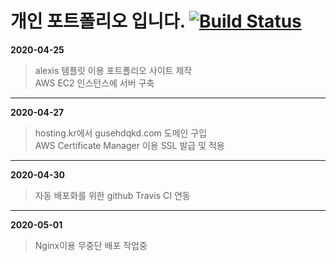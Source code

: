# 개인 포트폴리오 입니다. [![Build Status](https://travis-ci.org/Gunggo/profile.svg?branch=master)](https://travis-ci.org/Gunggo/profile)

**2020-04-25**   
>alexis 템플릿 이용 포트폴리오 사이트 제작   
>AWS EC2 인스턴스에 서버 구축
>
***
**2020-04-27**
>hosting.kr에서 gusehdqkd.com 도메인 구입   
>AWS Certificate Manager 이용 SSL 발급 및 적용
***
**2020-04-30**
>자동 배포화를 위한 github Travis CI 연동
***
**2020-05-01**
>Nginx이용 무중단 배포 작업중
